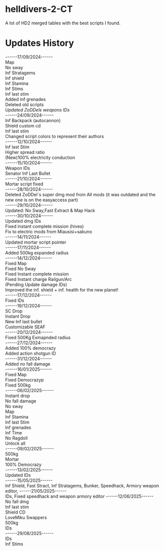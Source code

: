 # helldivers-2-CT
A lot of HD2 merged tables with the best scripts I found.

# Updates History
------17/09/2024------<br>
Map<br>
No sway<br>
Inf Stratagems<br>
Inf shield<br>
Inf Stamina<br>
Inf Stims<br>
Inf last stim<br>
Added inf grenades<br>
Deleted old scripts<br>
*Updated ZoDDels weapons IDs*<br>
------24/09/2024------<br>
Inf Backpack (autocannon)<br>
Shield custom cd<br>
Inf last stim<br>
Changed script colors to represent their authors<br>
------12/10/2024------<br>
Inf last Stim<br>
Higher spread ratio<br>
(New)100% electricity conduction<br>
------15/10/2024------<br>
Weapon IDs<br>
Senator Inf Last Bullet<br>
------21/10/2024------<br>
Mortar script fixed<br>
------28/10/2024------<br>
Deleted ZoDDel´s super dmg mod from All mods (it was outdated and the new one is on the easyaccess part)<br>
------29/10/2024------<br>
Updated: No Sway,Fast Extract & Map Hack<br>
------30/10/2024------<br>
Updated dmg IDs<br>
Fixed instant complete mission (hives)<br>
Fix to electric mods from Miausisi+sakuno<br>
------14/11/2024------<br>
Updated mortar script pointer<br>
------17/11/2024------<br>
Added 500kg expanded radius<br>
------14/12/2024------<br>
Fixed Map<br>
Fixed No Sway<br>
Fixed Instant complete mission<br>
Fixed Instant charge Railgun/Arc<br>
(Pending Update damage IDs)<br>
Improved the inf. shield + inf. health for the new planet!<br>
------17/12/2024------<br>
Fixed IDs<br>
------19/12/2024------<br>
SC Drop<br>
Instant Drop<br>
New Inf last bullet<br>
Customizable SEAF<br>
------20/12/2024------<br>
Fixed 500Kg Exmapnded radius<br>
------27/12/2024------<br>
Added 100% democrazy<br>
Added action shotgun ID<br>
------31/12/2024------<br>
Added no fall damage<br>
------16/01/2025------<br>
Fixed Map<br>
Fixed Democrazyp<br>
Fixed 500kg<br>
------06/02/2025------<br>
Instant drop<br>
No fall damage<br>
No sway<br>
Map<br>
Inf Stamina<br>
Inf last Stim<br>
Inf grenades<br>
Inf Time<br>
No Ragdoll<br>
Unlock all<br>
------09/02/2025------<br>
500kg<br>
Mortar<br>
100% Democrazy<br>
------13/02/2025------<br>
Updated IDs<br>
------15/05/2025------<br>
Inf Shield,
Fast Stract,
Inf Stratagems,
Bunker,
Speedhack,
Armory weapon editor,
------21/05/2025------<br>
IDs,
Fixed speedhack and weapon armory editor
------12/06/2025------<br>
No fall dmg<br>
Inf last stim<br>
Shield CD<br>
LoveMiku Swappers<br>
500kg<br>
IDs<br>
------29/08/2025------<br>
IDs<br>
Inf Stims<br>
